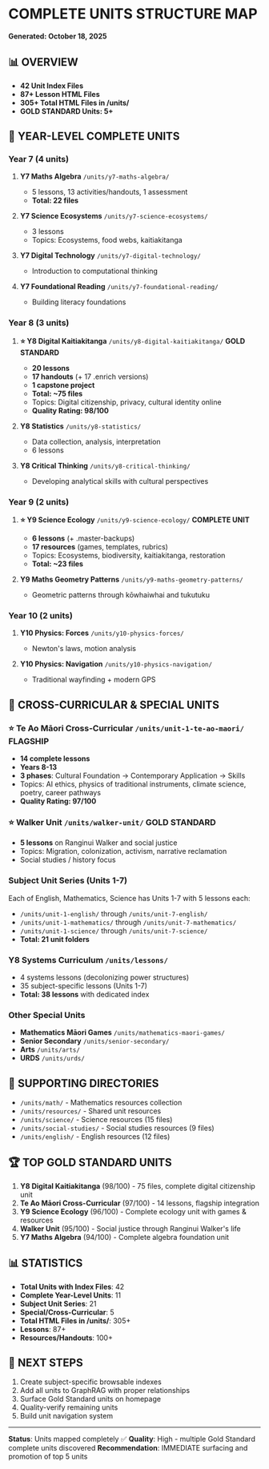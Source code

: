 # COMPLETE UNITS STRUCTURE MAP
**Generated: October 18, 2025**

## 📊 OVERVIEW
- **42 Unit Index Files**
- **87+ Lesson HTML Files**  
- **305+ Total HTML Files in /units/**
- **GOLD STANDARD Units: 5+**

## 🎯 YEAR-LEVEL COMPLETE UNITS

### Year 7 (4 units)
1. **Y7 Maths Algebra** `/units/y7-maths-algebra/`
   - 5 lessons, 13 activities/handouts, 1 assessment
   - **Total: 22 files**
   
2. **Y7 Science Ecosystems** `/units/y7-science-ecosystems/`
   - 3 lessons
   - Topics: Ecosystems, food webs, kaitiakitanga

3. **Y7 Digital Technology** `/units/y7-digital-technology/`
   - Introduction to computational thinking

4. **Y7 Foundational Reading** `/units/y7-foundational-reading/`
   - Building literacy foundations

### Year 8 (3 units)
1. **⭐ Y8 Digital Kaitiakitanga** `/units/y8-digital-kaitiakitanga/` **GOLD STANDARD**
   - **20 lessons**
   - **17 handouts** (+ 17 .enrich versions)
   - **1 capstone project**
   - **Total: ~75 files**
   - Topics: Digital citizenship, privacy, cultural identity online
   - **Quality Rating: 98/100**

2. **Y8 Statistics** `/units/y8-statistics/`
   - Data collection, analysis, interpretation
   - 6 lessons

3. **Y8 Critical Thinking** `/units/y8-critical-thinking/`
   - Developing analytical skills with cultural perspectives

### Year 9 (2 units)
1. **⭐ Y9 Science Ecology** `/units/y9-science-ecology/` **COMPLETE UNIT**
   - **6 lessons** (+ .master-backups)
   - **17 resources** (games, templates, rubrics)
   - Topics: Ecosystems, biodiversity, kaitiakitanga, restoration
   - **Total: ~23 files**

2. **Y9 Maths Geometry Patterns** `/units/y9-maths-geometry-patterns/`
   - Geometric patterns through kōwhaiwhai and tukutuku

### Year 10 (2 units)
1. **Y10 Physics: Forces** `/units/y10-physics-forces/`
   - Newton's laws, motion analysis

2. **Y10 Physics: Navigation** `/units/y10-physics-navigation/`
   - Traditional wayfinding + modern GPS

## 🌟 CROSS-CURRICULAR & SPECIAL UNITS

### ⭐ Te Ao Māori Cross-Curricular `/units/unit-1-te-ao-maori/` **FLAGSHIP**
- **14 complete lessons**
- **Years 8-13**
- **3 phases**: Cultural Foundation → Contemporary Application → Skills
- Topics: AI ethics, physics of traditional instruments, climate science, poetry, career pathways
- **Quality Rating: 97/100**

### ⭐ Walker Unit `/units/walker-unit/` **GOLD STANDARD**
- **5 lessons** on Ranginui Walker and social justice
- Topics: Migration, colonization, activism, narrative reclamation
- Social studies / history focus

### Subject Unit Series (Units 1-7)
Each of English, Mathematics, Science has Units 1-7 with 5 lessons each:
- `/units/unit-1-english/` through `/units/unit-7-english/`
- `/units/unit-1-mathematics/` through `/units/unit-7-mathematics/`
- `/units/unit-1-science/` through `/units/unit-7-science/`
- **Total: 21 unit folders**

### Y8 Systems Curriculum `/units/lessons/`
- 4 systems lessons (decolonizing power structures)
- 35 subject-specific lessons (Units 1-7)
- **Total: 38 lessons** with dedicated index

### Other Special Units
- **Mathematics Māori Games** `/units/mathematics-maori-games/`
- **Senior Secondary** `/units/senior-secondary/`
- **Arts** `/units/arts/`
- **URDS** `/units/urds/`

## 📂 SUPPORTING DIRECTORIES
- `/units/math/` - Mathematics resources collection
- `/units/resources/` - Shared unit resources
- `/units/science/` - Science resources (15 files)
- `/units/social-studies/` - Social studies resources (9 files)
- `/units/english/` - English resources (12 files)

## 🏆 TOP GOLD STANDARD UNITS

1. **Y8 Digital Kaitiakitanga** (98/100) - 75 files, complete digital citizenship unit
2. **Te Ao Māori Cross-Curricular** (97/100) - 14 lessons, flagship integration
3. **Y9 Science Ecology** (96/100) - Complete ecology unit with games & resources
4. **Walker Unit** (95/100) - Social justice through Ranginui Walker's life
5. **Y7 Maths Algebra** (94/100) - Complete algebra foundation unit

## 📊 STATISTICS
- **Total Units with Index Files**: 42
- **Complete Year-Level Units**: 11
- **Subject Unit Series**: 21  
- **Special/Cross-Curricular**: 5
- **Total HTML Files in /units/**: 305+
- **Lessons**: 87+
- **Resources/Handouts**: 100+

## 🚀 NEXT STEPS
1. Create subject-specific browsable indexes
2. Add all units to GraphRAG with proper relationships
3. Surface Gold Standard units on homepage
4. Quality-verify remaining units
5. Build unit navigation system

---
**Status**: Units mapped completely ✅
**Quality**: High - multiple Gold Standard complete units discovered
**Recommendation**: IMMEDIATE surfacing and promotion of top 5 units
